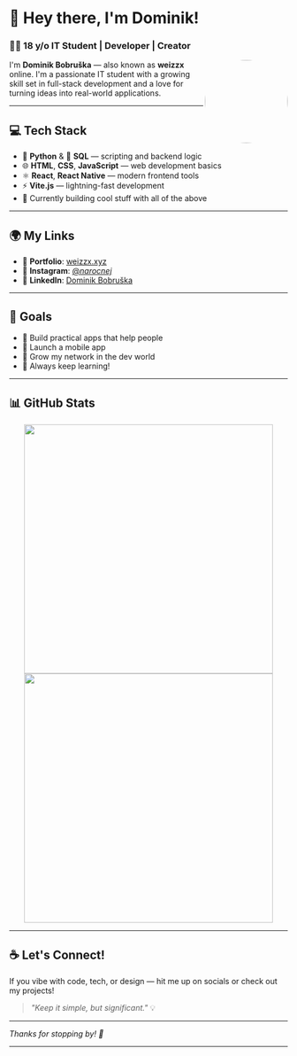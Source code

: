 # 👋 Hey there, I'm Dominik!

### 👨‍💻 18 y/o IT Student | Developer | Creator

<img align="right" src="https://avatars.githubusercontent.com/u/99166087?v=4" width="150" style="border-radius: 50%;" />

I'm **Dominik Bobruška** — also known as **weizzx** online. I'm a passionate IT student with a growing skill set in full-stack development and a love for turning ideas into real-world applications.

---

## 💻 Tech Stack
- 🐍 **Python** & 🧠 **SQL** — scripting and backend logic
- 🌐 **HTML**, **CSS**, **JavaScript** — web development basics
- ⚛️ **React**, **React Native** — modern frontend tools
- ⚡ **Vite.js** — lightning-fast development
- 🧰 Currently building cool stuff with all of the above

---

## 🌍 My Links
- 🔗 **Portfolio**: [weizzx.xyz](https://weizzx.xyz)
- 📸 **Instagram**: [@_narocnej_](https://instagram.com/_narocnej_)
- 💼 **LinkedIn**: [Dominik Bobruška](https://www.linkedin.com/in/dominik-bobru%C5%A1ka/)

---

## 🎯 Goals
- 🔨 Build practical apps that help people
- 📱 Launch a mobile app
- 🔗 Grow my network in the dev world
- 🌱 Always keep learning!

---

## 📊 GitHub Stats

<p align="center">
  <img src="https://github-readme-stats.vercel.app/api?username=weizzx&show_icons=true&theme=radical" width="450"/>
  <img src="https://github-readme-streak-stats.herokuapp.com?user=weizzx&theme=radical" width="450"/>
</p>

---

## ☕ Let's Connect!

If you vibe with code, tech, or design — hit me up on socials or check out my projects!

> _"Keep it simple, but significant."_ 💡

---

_Thanks for stopping by! 👋_
****
